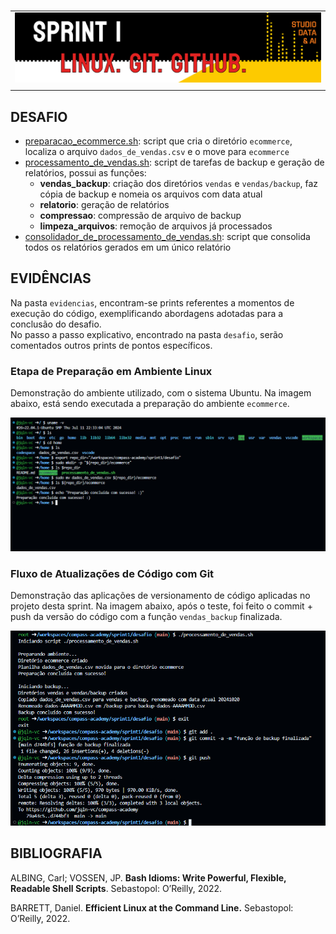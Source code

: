 #

||
|---|
|![Banner](/assets/banner-sprint1.png)|
||

## DESAFIO

* [preparacao_ecommerce.sh](./desafio/preparacao_ecommerce.sh): script que cria o diretório `ecommerce`, localiza o arquivo `dados_de_vendas.csv` e o move para `ecommerce`
* [processamento_de_vendas.sh](./desafio/processamento_de_vendas.sh): script de tarefas de backup e geração de relatórios, possui as funções:
  * **vendas_backup**: criação dos diretórios `vendas` e `vendas/backup`, faz cópia de backup e nomeia os arquivos com data atual
  * **relatorio**: geração de relatórios
  * **compressao**: compressão de arquivo de backup
  * **limpeza_arquivos**: remoção de arquivos já processados
* [consolidador_de_processamento_de_vendas.sh](./desafio/consolidador_de_processamento_de_vendas.sh): script que consolida todos os relatórios gerados em um único relatório

## EVIDÊNCIAS

Na pasta `evidencias`, encontram-se prints referentes a momentos de execução do código, exemplificando abordagens adotadas para a conclusão do desafio.  
No passo a passo explicativo, encontrado na pasta `desafio`, serão comentados outros prints de pontos específicos.

### Etapa de Preparação em Ambiente Linux

Demonstração do ambiente utilizado, com o sistema Ubuntu. Na imagem abaixo, está sendo executada a preparação do ambiente `ecommerce`.

![Preparação](evidencias/1-preparacao.png)

### Fluxo de Atualizações de Código com Git

Demonstração das aplicações de versionamento de código aplicadas no projeto desta sprint. Na imagem abaixo, após o teste, foi feito o commit + push da versão do código com a função `vendas_backup` finalizada.

![Preparação](evidencias/2-commits.png)

## BIBLIOGRAFIA

ALBING, Carl; VOSSEN, JP. **Bash Idioms: Write Powerful, Flexible, Readable Shell Scripts**. Sebastopol: O’Reilly, 2022.

BARRETT, Daniel. **Efficient Linux at the Command Line.** Sebastopol: O’Reilly, 2022.
